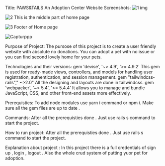 Title:
PAWS&TAILS An Adoption Center Website 
Screenshots:
![1 img](https://github.com/IqraAli85/Ruby-and-Rails/assets/145186186/68641d17-9c52-4b30-b0a5-c5dca52db2ff)

![2](https://github.com/IqraAli85/Ruby-and-Rails/assets/145186186/a6324c38-3f66-4dc3-abec-b2c4a369756f)
This is the middle part of home page

![3](https://github.com/IqraAli85/Ruby-and-Rails/assets/145186186/ba844937-3b8c-47df-8f44-9c9113cb9f95)
Footer of Home page

![Capturppp](https://github.com/IqraAli85/Ruby-and-Rails/assets/145186186/5dbce539-9877-469b-9338-f65f41b786c6)





Purpose of Project:
The pursose of this project is to create a user friendly website with absolute no donations. You can adopt a pet with no issue or you can find second lovely home for your pets.

Technologies and their versions:
gem 'devise', '~> 4.9', '>= 4.9.2'
This gem is used for  ready-made views, controllers, and models for handling user registration, authentication, and session management. 
 gem "tailwindcss-rails"," ~>2.0"
All the designing and layouts are done in tailwindcss.
 gem 'webpacker', '~> 5.4', '>= 5.4.4'
 It allows you to manage and bundle JavaScript, CSS, and other front-end assets more effectively.
 
 Prerequisties:
 To add node modules use yarn i command or npm i. Make sure all the gem files are up to date .

 Commands:
 After all the prerequisties done . Just use rails s command to start the project.
 
 How to run project:
After all the prerequisties done . Just use rails s command to start the project.

Explanation about project :
In this project there is a full credentials of sign up , login , logout . Also the whole crud system of putting yuor pet for adoption. 


  
 








